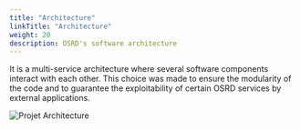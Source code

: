 ```yaml
---
title: "Architecture"
linkTitle: "Architecture"
weight: 20
description: OSRD's software architecture
---
```


It is a multi-service architecture where several software components interact with each other. This choice was made to ensure the modularity of the code and to guarantee the exploitability of certain OSRD services by external applications.

![Projet Architecture](../architecture.en.svg)
